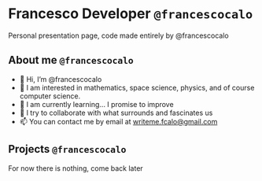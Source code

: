 # Francesco Developer `@francescocalo`</small>
Personal presentation page, code made entirely by @francescocalo

## About me `@francescocalo`</small>
- 👋 Hi, I’m @francescocalo
- 👀 I am interested in mathematics, space science, physics, and of course computer science.
- 🌱 I am currently learning... I promise to improve  
- 💞️ I try to collaborate with what surrounds and fascinates us
- 📫 You can contact me by email at writeme.fcalo@gmail.com

## Projects `@francescocalo`</small>
For now there is nothing, come back later
<!---
francescocalo/francescocalo is a ✨ special ✨ repository because its `README.md` (this file) appears on your GitHub profile.
You can click the Preview link to take a look at your changes.
--->
